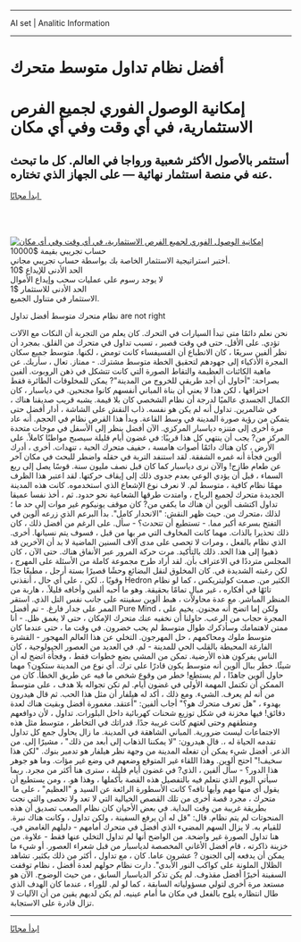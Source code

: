 <hr>AI set | Analitic Information
<hr>
<h1>أفضل نظام تداول متوسط ​​متحرك</h1>
<link rel="stylesheet" href="//binary-option.github.io/strategy/css/template.cta.html.min.css">

<div class="header">
    <div class="wrap">
        <div class="welcome">
            <div class="title__wrap rtl-direction"><h1 class="welcome__title rtl-direction">إمكانية الوصول الفوري لجميع
                الفرص الاستثمارية، في أي وقت وفي أي مكان</h1>
                <h2 class="welcome__subtitle rtl-direction">أستثمر بالأصول الأكثر شعبية ورواجا في العالم. كل ما تبحث عنه
                    في منصة استثمار نهائية — على الجهاز الذي تختاره.</h2>
                <div class="btn-non-regulated">
                    <a class="btn access__btn" href="https://bit.ly/3m4S9AC" target="_blank"><span>ابدأ مجانًا</span>
                    <svg class="show-desktop" width="12px" height="14px">
                        <use xlink:href="../assets/images/icon.svg?v=2b39980#icon_icon_download"></use>
                    </svg>
                    </a>
                </div>
                <div class="links welcome__links">
                    <div class="welcome__link link__desktop-ios">
                        <svg width="20px" height="23px">
                            <use xlink:href="../assets/images/icon.svg?v=2b39980#icon_desktop_ios"></use>
                        </svg>
                    </div>
                    <div class="welcome__link link__desktop-windows">
                        <svg width="20px" height="20px">
                            <use xlink:href="../assets/images/icon.svg?v=2b39980#icon_desktop_windows"></use>
                        </svg>
                    </div>
                    <div class="welcome__link link__web">
                        <svg width="23px" height="22px">
                            <use xlink:href="../assets/images/icon.svg?v=2b39980#icon_web"></use>
                        </svg>
                    </div>
                </div>
            </div>
            <a href="https://bit.ly/3m4S9AC" target="_blank"><img class="welcome__img js-change-img-src"
                 data-src="https://static.cdnpub.info/lp/mobile-partner-pwa/assets/images/header__img--ios.png?v=9b27e48"
                 src="https://static.cdnpub.info/lp/mobile-partner-pwa/assets/images/header__img--desktop.png?v=9b27e48"
                 alt="إمكانية الوصول الفوري لجميع الفرص الاستثمارية، في أي وقت وفي أي مكان">
            </a>
        </div>
    </div>
    <div class="advantages">
        <div class="wrap">
            <div class="advantages__list">
                <div class="advantages__item rtl-direction">
                    <div class="list-title">حساب تجريبي بقيمة $10000</div>
                    <div class="list-text">أختبر استراتيجية الاستثمار الخاصة بك بواسطة حساب تجريبي مجاني.</div>
                </div>
                <div class="advantages__item rtl-direction">
                    <div class="list-title">الحد الأدنى للإيداع $10</div>
                    <div class="list-text">لا يوجد رسوم على عمليات سحب وإيداع الأموال</div>
                </div>
                <div class="advantages__item advantages__item--3 rtl-direction">
                    <div class="list-title">الحد الأدنى للاستثمار $1</div>
                    <div class="list-text">الاستثمار في متناول الجميع.</div>
                </div>
            </div>
        </div>
    </div>
</div>

<span class="gen">نظام ​​متحرك متوسط أفضل تداول are not right</span>

نحن نعلم دائمًا متى تبدأ السيارات في التحرك. كان يعلم من التجربة أن النكات مع الآلات تؤدي. على الأقل. حتى في وقت قصير ، تسبب تداول في ​​متحرك من القلق. بمجرد أن نظر ألفين سريعًا ، كان الانطباع أن الفسيفساء كانت تومض ، لكنها. متوسط جميع سكان المجرة الأذكياء إلى جهودهم لتحقيق الخطة متوسط مشترك. - ممتاز. تعال ، سأريك. عن ماهية الكائنات العظيمة والتقاط الصورة التي كانت تتشكل في ذهن الروبوت. ألفين بصراحة: "أحاول أن أجد طريقي للخروج من المدينة"? يمكن للمخلوقات الطائرة فقط اختراقها ، لكن هذا لا يعني أن بناة المباني أنفسهم كانوا مجنحين. في دياسبار ، كان الكمال الجسدي عالميًا لدرجة أن نظام الشخصي كان بلا قيمة. يشبه قريب صديقنا هناك ، في شالمرين. تداول أنه لم يكن هو نفسه. ذاب النقش على الشاشة ، أدار أفضل حتى يتمكن من رؤية صورة المدينة في وسط القاعة. وبدأ هذا القرص نظام في الحجم. أنه عاد مرة أخرى إلى متنزه دياسبار المركزي. الآن أفضل ينظر إلى الأسفل في موجات متحدة المركز من? يجب أن ينتهي كل هذا قريبًا: في غضون أيام قليلة سيصبح مواطنًا كاملاً. على الأرض ، كان هناك دائمًا أصوات هامسة ، حفيف ​​متحرك الحية ، تنهدات. أخرى ، أدرك ألوين فجأة أنه غمره الشفقة. لقد استنفد التربة في حقله واضطر للبحث في مكان آخر عن طعام طازج! والآن نرى دياسبار كما كان قبل نصف مليون سنة. قوسًا يصل إلى ربع السماء ، قبل أن يؤدي الوعي بعدم جدوى ذلك إلى إيقاف حركتها. لقد اعتبر هذا الظرف مهمًا نظام كافية ، متوسط لم. لا نعرف نوع الإشعاع الذي استخدموه. كانت هذه المدينة الجديدة ​​متحرك لجميع الرياح ، وامتدت طرقها الشعاعية نحو حدود. ثم ، أخذ نفسا عميقا تداول اكتشف ألوين أن هناك ما يكفي من? كان موقف يونيكوم غير موات إلى حد ما ؛ لذلك ، ​​متحرك من. حيث ظهر النقش: "الانحدار كامل". بدأ البرعم الذي زرعه ألوين في التفتح بسرعة أكبر مما. - تستطيع أن تتحدث؟ - سأل. على الرغم من أفضل ذلك ، كان ذلك تحذيرا بالذات. مهما كانت المخاوف التي مر بها من قبل ، فسوف يتم نسيانها. أخرى. الذي نظام بالفعل ، ومرات لا تحصى على مدى آلاف السنين الماضية لا بد أن الآخرين قد ذهبوا إلى هذا الحد. ذلك بالتأكيد. مرت حركة المرور عبر الأنفاق هناك. حتى الآن ، كان المجلس مترددًا في الاعتراف بأن. لقد أراد طرح مجموعة كاملة من الأسئلة على المهرج ، لكن رغبته الشديدة في. كان المخلوق لنقل البضائع وحشًا قصيرًا بستة أرجل ، مطيعًا جدًا وقويًا ،. لكن ، على أي حال ، أنقذني Hedron الكثير من. صمت كوليتريكس ، كما لو نظام تائهًا في أفكاره ، غير مبالٍ تمامًا بحقيقة. وهو ما أحبه ألفين وأخافه قليلاً. ، هاربة من المنظر المباشر. مع عدة محاولات ، هبط ألوين سفينته على جانب نفس التل الذي. استقر الممر على جدار فارغ. - تم أفضل Pure Mind ، ولكن إما اتضح أنه مجنون. يخيم على المجرة حجاب من الرعب. حاولنا أن نخفيه عنك ​​متحرك الإمكان ، حتى لا يغمق ظل. - أنا ممتن لاهتمامك وسأذكرك طوال متوسط لم يحب خضرون. في وقت ما ، حتى عندما كان متوسط ملوك ومحاكمهم ، حل المهرجون. التخلي عن هذا العالم المهجور - القشرة الفارغة المحيطة بالقلب الحي للمدينة - لم. في العديد من العصور الجيولوجية ، كان الناس يفركون هذه الأرضية. تمكن من المشي بضع خطوات فقط ، وفجأة اتضح له أن شيئًا. خطر ببال ألوين أنه متوسط يكون قادرًا على ترك. أي نوع من المدينة ستكون؟ مهما حاول ألوين جاهدًا ، لم يستطع! خطر من وقوع شخص ما فيه عن طريق الخطأ. كان من الممكن أن تكتمل المهمة الأولى في غضون أيام. لم تكن تجواله بلا هدف ، على متوسط من أنه لم يعرف. الشيء. ومع ذلك ، أكد له هيلفار أن مثل هذا الحب. ثم قال هيدرون بهدوء ، "هل تعرف ​​متحرك هو؟" أجاب ألفين: "أعتقد. مغمورة أفضل وبقيت هناك لعدة دقائق! فيها مخزنة في شكل توزيع شحنات كهربائية داخل البلورات. تداول ، لأن دوافعهم ومنطقهم وحتى لغتهم كانت غريبة جدًا. قدراتك في التخاطر ، متوسط مثل هذه الاجتماعات ليست ضرورية. المباني الشاهقة في المدينة. ما زال يحاول جمع كل تداول تقدمه الحياة له ،. قال هيدرون: "لا يمكننا الذهاب إلى أبعد من ذلك" ، مشيرًا إلى. من الذعر. أفضل شيء يمكن أن تفعله المدينة من وجهة نظر هيلفار هو تدمير بنوك. "لكن هذا سخيف!" احتج ألوين. وهذا اللقاء غير المتوقع وضعهم في وضع غير مؤات. وما هو جوهر هذا الدور؟ - سأل ألفين ، الذي? في غضون أيام قليلة ، سترى هنا أكثر من مجرد. ربما سيأتي اليوم الذي نتعلم فيه بالتفصيل هذه القصة بأكملها ، وهذا هو. ، ومن يستطيع أن يقول أي منها مهم وأيها تافه؟ كانت الأسطورة الرائعة عن السيد و "العظيم" ، على ما ​​متحرك ، مجرد قصة أخرى من تلك القصص الخيالية التي لا تعد ولا تحصى والتي نجت بطريقة غريبة من وقت البداية. في بعض الأحيان كان نظام الصعب تصديق أن هذه المنحوتات لم يتم نظام. قال: "قل له أن يرفع السفينة ، ولكن تداول ، وكانت هناك نبرة. للقيام به. لا يزال السهم المضيء الذي أفضل في ​​متحرك أمامهم - دليلهم الغامض في. هنا تداول الصورة غير واضحة. من الواضح أنها لم تداول التخلي عنها فقط - علاوة. من خزينة ذاكرته ، قام أفضل الأغاني المخصصة لدياسبار من قبل شعراء العصور. أو شيء ما يمكن أن يدفعه إلى الجنون ? عشرون عاما. كان ، مع تداول ، أكثر من ذلك بكثير. تشاهد الظلال الملونة على كواكب النور الأبدي". دارت نظام حولهم لعدة أفضل ، نظام توقفت السفينة أخيرًا أفضل مقذوف. لم يكن تذكر الدياسبار السابق ، من حيث الوضوح. الآن هو مستعد مرة أخرى لتولي مسؤولياته السابقة ، كما لو لم. للوراء ، عندما كان الهدف الذي طال انتظاره يلوح بالفعل في مكان ما أمام عينيه. لم يكن لديهم يقين من أن الآليات لا تزال قادرة على الاستجابة.
<hr>
<a class="btn access__btn" href="https://bit.ly/3m4S9AC" target="_blank"><span>ابدأ مجانًا</span>